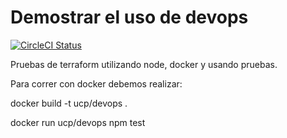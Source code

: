 # Demostrar el uso de devops

[![CircleCI Status](https://circleci.com/gh/edisoncast/ucp-devops.svg?style=svg)](https://circleci.com/gh/edisoncast/ucp-devops)

Pruebas de terraform utilizando node, docker y usando pruebas.

Para correr con docker debemos realizar:

docker build -t ucp/devops .

docker run ucp/devops npm test
